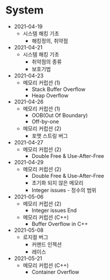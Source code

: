 # System

- 2021-04-19
  - 시스템 해킹 기초
    - 해킹정의, 취약점
- 2021-04-21
  - 시스템 해킹 기초
    - 취약점의 종류
    - 보호기법
- 2021-04-23
  - 메모리 커럽션 (1)
    - Stack Buffer Overflow
    - Heap Overflow
- 2021-04-26
  - 메모리 커럽션 (1)
    - OOB(Out Of Boundary)
    - Off-by-one
  - 메모리 커럽션 (2)
    - 포맷 스트링 버그
- 2021-04-27
  - 메모리 커럽션 (2)
    - Double Free & Use-After-Free
- 2021-04-29
  - 메모리 커럽션 (2)
    - Double Free & Use-After-Free
    - 초기화 되지 않은 메모리
    - Integer issues - 정수의 범위
- 2021-05-06
  - 메모리 커럽션 (2)
    - Integer issues End
  - 메모리 커럽션 (C++)
    - Buffer Overflow in C++
- 2021-05-08
  - 로지컬 버그
    - 커맨드 인젝션
    - 레이스 
- 2021-05-21
  - 메모리 커럽션 (C++)
    - Container Overflow
